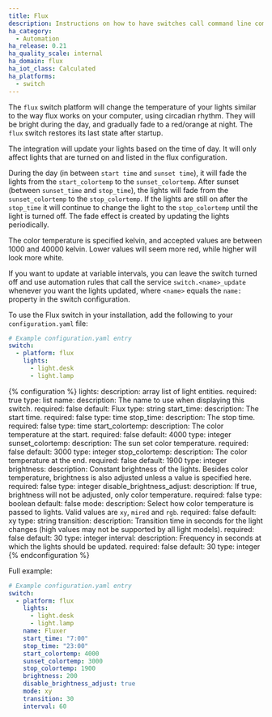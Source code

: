 ```yaml
---
title: Flux
description: Instructions on how to have switches call command line commands.
ha_category:
  - Automation
ha_release: 0.21
ha_quality_scale: internal
ha_domain: flux
ha_iot_class: Calculated
ha_platforms:
  - switch
---
```


The `flux` switch platform will change the temperature of your lights similar to the way flux works on your computer, using circadian rhythm. They will be bright during the day, and gradually fade to a red/orange at night. The `flux` switch restores its last state after startup.

The integration will update your lights based on the time of day. It will only affect lights that are turned on and listed in the flux configuration.

During the day (in between `start time` and `sunset time`), it will fade the lights from the `start_colortemp` to the `sunset_colortemp`.  After sunset (between `sunset_time` and `stop_time`), the lights will fade from the `sunset_colortemp` to the `stop_colortemp`. If the lights are still on after the `stop_time` it will continue to change the light to the `stop_colortemp` until the light is turned off. The fade effect is created by updating the lights periodically.

The color temperature is specified kelvin, and accepted values are between 1000 and 40000 kelvin. Lower values will seem more red, while higher will look more white.

If you want to update at variable intervals, you can leave the switch turned off and use automation rules that call the service `switch.<name>_update` whenever you want the lights updated, where `<name>` equals the `name:` property in the switch configuration.

To use the Flux switch in your installation, add the following to your `configuration.yaml` file:

```yaml
# Example configuration.yaml entry
switch:
  - platform: flux
    lights:
      - light.desk
      - light.lamp
```

{% configuration %}
lights:
  description: array list of light entities.
  required: true
  type: list
name:
  description: The name to use when displaying this switch.
  required: false
  default: Flux
  type: string
start_time:
  description: The start time.
  required: false
  type: time
stop_time:
  description: The stop time.
  required: false
  type: time
start_colortemp:
  description: The color temperature at the start.
  required: false
  default: 4000
  type: integer
sunset_colortemp:
  description: The sun set color temperature.
  required: false
  default: 3000
  type: integer
stop_colortemp:
  description: The color temperature at the end.
  required: false
  default: 1900
  type: integer
brightness:
  description: Constant brightness of the lights. Besides color temperature, brightness is also adjusted unless a value is specified here.
  required: false
  type: integer
disable_brightness_adjust:
  description: If true, brightness will not be adjusted, only color temperature.
  required: false
  type: boolean
  default: false
mode:
  description: Select how color temperature is passed to lights. Valid values are `xy`, `mired` and `rgb`.
  required: false
  default: xy
  type: string
transition:
  description: Transition time in seconds for the light changes (high values may not be supported by all light models).
  required: false
  default: 30
  type: integer
interval:
  description: Frequency in seconds at which the lights should be updated.
  required: false
  default: 30
  type: integer
{% endconfiguration %}

Full example:

```yaml
# Example configuration.yaml entry
switch:
  - platform: flux
    lights:
      - light.desk
      - light.lamp
    name: Fluxer
    start_time: "7:00"
    stop_time: "23:00"
    start_colortemp: 4000
    sunset_colortemp: 3000
    stop_colortemp: 1900
    brightness: 200
    disable_brightness_adjust: true
    mode: xy
    transition: 30
    interval: 60
```
